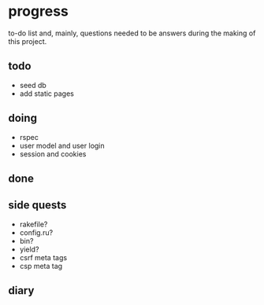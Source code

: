# progress

to-do list and, mainly, questions needed to be answers during the making of this project. 


## todo

- seed db
- add static pages


## doing

- rspec
- user model and user login
- session and cookies


## done


## side quests

- rakefile?
- config.ru?
- bin?
- yield?
- csrf meta tags
- csp meta tag

## diary
